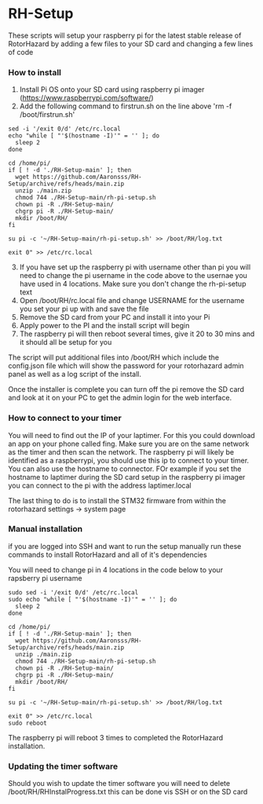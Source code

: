 # RH-Setup

These scripts will setup your raspberry pi for the latest stable release of RotorHazard by adding a few files to your SD card and changing a few lines of code 

### How to install
1. Install Pi OS onto your SD card using raspberry pi imager (https://www.raspberrypi.com/software/)
2. Add the following command to firstrun.sh on the line above 'rm -f /boot/firstrun.sh'
```
sed -i '/exit 0/d' /etc/rc.local
echo "while [ "'$(hostname -I)'" = '' ]; do
  sleep 2
done

cd /home/pi/
if [ ! -d './RH-Setup-main' ]; then
  wget https://github.com/Aaronsss/RH-Setup/archive/refs/heads/main.zip
  unzip ./main.zip
  chmod 744 ./RH-Setup-main/rh-pi-setup.sh
  chown pi -R ./RH-Setup-main/
  chgrp pi -R ./RH-Setup-main/
  mkdir /boot/RH/
fi

su pi -c '~/RH-Setup-main/rh-pi-setup.sh' >> /boot/RH/log.txt

exit 0" >> /etc/rc.local
```
3. If you have set up the raspberry pi with username other than pi you will need to change the pi username in the code above to the usernae you have used in 4 locations. Make sure you don't change the rh-pi-setup text
4. Open /boot/RH/rc.local file and change USERNAME for the username you set your pi up with and save the file
5. Remove the SD card from your PC and install it into your Pi
6. Apply power to the PI and the install script will begin
7. The raspberry pi will then reboot several times, give it 20 to 30 mins and it should all be setup for you

The script will put additional files into /boot/RH which include the config.json file which will show the password for your rotorhazard admin panel as well as a log script of the install. 

Once the installer is complete you can turn off the pi remove the SD card and look at it on your PC to get the admin login for the web interface.

### How to connect to your timer
You will need to find out the IP of your laptimer. For this you could download an app on your phone called fing. Make sure you are on the same network as the timer and then scan the network. The raspberry pi will likely be identified as a raspberrypi, you should use this ip to connect to your timer. You can also use the hostname to connector. FOr example if you set the hostname to laptimer during the SD card setup in the raspberry pi imager you can connect to the pi with the address laptimer.local

The last thing to do is to install the STM32 firmware from within the rotorhazard settings -> system page

### Manual installation
 
if you are logged into SSH and want to run the setup manually run these commands to install RotorHazard and all of it's dependencies

You will need to change pi in 4 locations in the code below to your rapsberry pi username

```
sudo sed -i '/exit 0/d' /etc/rc.local
sudo echo "while [ "'$(hostname -I)'" = '' ]; do
  sleep 2
done

cd /home/pi/
if [ ! -d './RH-Setup-main' ]; then
  wget https://github.com/Aaronsss/RH-Setup/archive/refs/heads/main.zip
  unzip ./main.zip
  chmod 744 ./RH-Setup-main/rh-pi-setup.sh
  chown pi -R ./RH-Setup-main/
  chgrp pi -R ./RH-Setup-main/
  mkdir /boot/RH/
fi

su pi -c '~/RH-Setup-main/rh-pi-setup.sh' >> /boot/RH/log.txt

exit 0" >> /etc/rc.local
sudo reboot
```
The raspberry pi will reboot 3 times to completed the RotorHazard installation.


### Updating the timer software

Should you wish to update the timer software you will need to delete /boot/RH/RHInstalProgress.txt this can be done vis SSH or on the SD card

